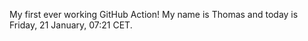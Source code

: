 My first ever working GitHub Action!
My name is Thomas and today is Friday, 21 January, 07:21 CET. 
